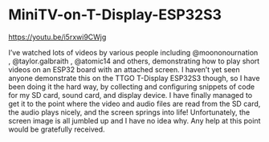 # MiniTV-on-T-Display-ESP32S3

https://youtu.be/i5rxwi9CWjg

I’ve watched lots of videos by various people including  @moononournation  ,  @taylor.galbraith  ,  @atomic14  and others, demonstrating how to play short videos on an ESP32 board with an attached screen. I haven’t yet seen anyone demonstrate this on the TTGO T-Display ESP32S3 though, so I have been doing it the hard way, by collecting and configuring snippets of code for my SD card, sound card, and display device. I have finally managed to get it to the point where the video and audio files are read from the SD card, the audio plays nicely, and the screen springs into life! Unfortunately, the screen image is all jumbled up and I have no idea why. 
Any help at this point would be gratefully received.
